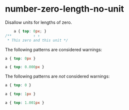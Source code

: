 # number-zero-length-no-unit

Disallow units for lengths of zero.

```css
    a { top: 0px; }
/**          ↑ ↑
 * This zero and this unit */
```

The following patterns are considered warnings:

```css
a { top: 0px }
```

```css
a { top: 0.000px }
```

The following patterns are *not* considered warnings:

```css
a { top: 0 }
```

```css
a { top: 1px }
```

```css
a { top: 1.001px }
```
